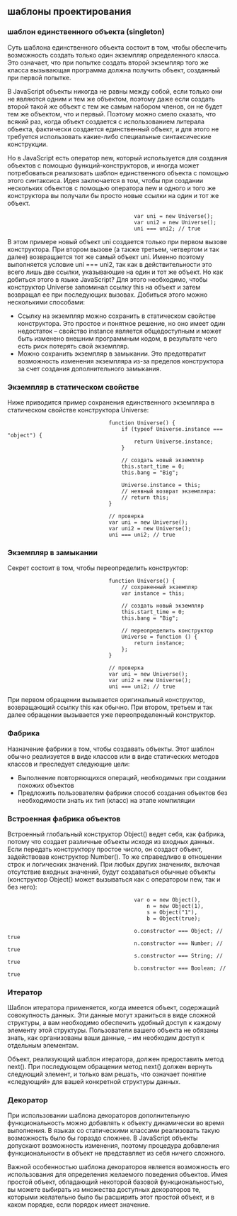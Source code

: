 ## шаблоны проектирования

### шаблон единственного объекта (singleton)
Суть шаблона единственного объекта состоит в том, чтобы обеспечить возможность создать только один экземпляр определенного класса. Это означает, что при попытке создать второй экземпляр того же класса вызывающая программа должна получить объект, созданный при первой попытке.

В JavaScript объекты никогда не равны между собой, если только они не являются одним и тем же объектом, поэтому даже если создать второй такой же объект с тем же самым набором членов, он не будет тем же объектом, что и первый. Поэтому можно смело сказать, что всякий раз, когда объект создается с использованием литерала объекта, фактически создается единственный объект, и для этого не требуется использовать какие-либо специальные синтаксические конструкции.

Но в JavaScript есть оператор new, который используется для создания объектов с помощью функций-конструкторов, и иногда может потребоваться реализовать шаблон единственного объекта с помощью этого синтаксиса. Идея заключается в том, чтобы при создании нескольких объектов с помощью оператора new и одного и того же конструктора вы получали бы просто новые ссылки на один и тот же объект.

                                            var uni = new Universe();
                                            var uni2 = new Universe();
                                            uni === uni2; // true

В этом примере новый объект uni создается только при первом вызове конструктора. При втором вызове (а также третьем, четвертом и так далее) возвращается тот же самый объект uni. Именно поэтому выполняется условие uni === uni2, так как в действительности это всего лишь две ссылки, указывающие на один и тот же объект. Но как добиться этого в языке JavaScript? Для этого необходимо, чтобы конструктор Universe запоминал ссылку this на объект и затем возвращал ее при последующих вызовах. Добиться этого можно несколькими способами:

 * Ссылку на экземпляр можно сохранить в статическом свойстве конструктора. Это простое и понятное решение, но оно имеет один недостаток – свойство instance является общедоступным и может быть изменено внешним программным кодом, в результате чего есть риск потерять свой экземпляр.
 * Можно сохранить экземпляр в замыкании. Это предотвратит возможность изменения экземпляра из-за пределов     конструктора за счет создания дополнительного замыкания.

 ### Экземпляр в статическом свойстве
Ниже приводится пример сохранения единственного экземпляра в статическом свойстве конструктора Universe:

                                    function Universe() {
                                        if (typeof Universe.instance === "object") {
                                            return Universe.instance;
                                        }

                                        // создать новый экземпляр
                                        this.start_time = 0;
                                        this.bang = "Big";

                                        Universe.instance = this;
                                        // неявный возврат экземпляра:
                                        // return this;
                                    }

                                    // проверка
                                    var uni = new Universe();
                                    var uni2 = new Universe();
                                    uni === uni2; // true

### Экземпляр в замыкании
Секрет состоит в том, чтобы переопределить конструктор:

                                    function Universe() {
                                        // сохраненный экземпляр
                                        var instance = this;

                                        // создать новый экземпляр
                                        this.start_time = 0;
                                        this.bang = "Big";

                                        // переопределить конструктор
                                        Universe = function () {
                                            return instance;
                                        };
                                    }

                                    // проверка
                                    var uni = new Universe();
                                    var uni2 = new Universe();
                                    uni === uni2; // true

При первом обращении вызывается оригинальный конструктор, возвращающий ссылку this как обычно. При втором, третьем и так далее обращении вызывается уже переопределенный конструктор.

### Фабрика
Назначение фабрики в том, чтобы создавать объекты. Этот шаблон обычно реализуется в виде классов или в виде статических методов классов и преследует следующие цели:
 * Выполнение повторяющихся операций, необходимых при создании похожих объектов
 * Предложить пользователям фабрики способ создания объектов без необходимости знать их тип (класс) на этапе компиляции



### Встроенная фабрика объектов
Встроенный глобальный конструктор Object() ведет себя, как фабрика, потому что создает различные объекты исходя из входных данных. Если передать конструктору простое число, он создаст объект, задействовав конструктор Number(). То же справедливо в отношении строк и логических значений. При любых других значениях, включая отсутствие входных значений, будут создаваться обычные объекты (конструктор Object() может вызываться как с оператором new, так и без него):

                                            var o = new Object(),
                                                n = new Object(1),
                                                s = Object("1"),
                                                b = Object(true);

                                            o.constructor === Object; // true
                                            n.constructor === Number; // true
                                            s.constructor === String; // true
                                            b.constructor === Boolean; // true

### Итератор
Шаблон итератора применяется, когда имеется объект, содержащий совокупность данных. Эти данные могут храниться в виде сложной структуры, а вам необходимо обеспечить удобный доступ к каждому элементу этой структуры. Пользователи вашего объекта не обязаны знать, как организованы ваши данные, – им необходим доступ к отдельным элементам.

Объект, реализующий шаблон итератора, должен предоставить метод next(). При последующем обращении метод next() должен вернуть следующий элемент, и только вам решать, что означает понятие «следующий» для вашей конкретной структуры данных.

### Декоратор
При использовании шаблона декораторов дополнительную функциональность можно добавлять к объекту динамически во время выполнения. В языках со статическими классами реализовать такую возможность было бы гораздо сложнее. В JavaScript
объекты допускают возможность изменения, поэтому процедура добавления функциональности в объект не представляет из себя ничего сложного.

Важной особенностью шаблона декораторов является возможность его использования для определения желаемого поведения объектов. Имея простой объект, обладающий некоторой базовой функциональностью, вы можете выбирать из множества доступных декораторов те, которыми желательно было бы расширить этот простой объект, и в каком порядке, если порядок имеет значение.